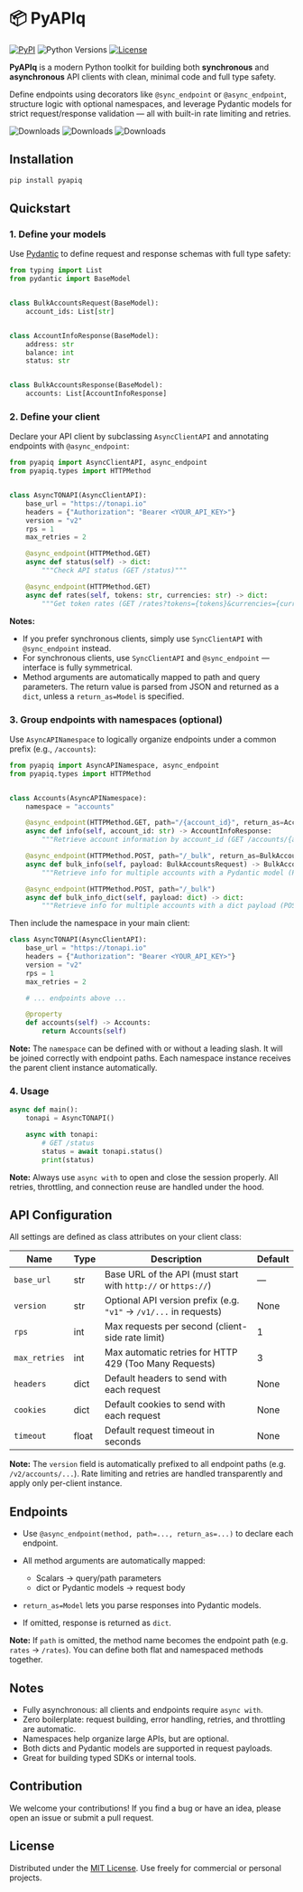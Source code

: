 # 📦 PyAPIq

[![PyPI](https://img.shields.io/pypi/v/pyapiq.svg?color=FFE873\&labelColor=3776AB)](https://pypi.python.org/pypi/pyapiq)
![Python Versions](https://img.shields.io/badge/Python-3.10%20--%203.12-black?color=FFE873\&labelColor=3776AB)
[![License](https://img.shields.io/github/license/nessshon/pyapiq)](LICENSE)

**PyAPIq** is a modern Python toolkit for building both **synchronous** and **asynchronous** API clients with clean,
minimal code and full type safety.

Define endpoints using decorators like `@sync_endpoint` or `@async_endpoint`, structure logic with optional namespaces,
and leverage Pydantic models for strict request/response validation — all with built-in rate limiting and retries.

![Downloads](https://pepy.tech/badge/pyapiq)
![Downloads](https://pepy.tech/badge/pyapiq/month)
![Downloads](https://pepy.tech/badge/pyapiq/week)

## Installation

```bash
pip install pyapiq
```

## Quickstart

### 1. Define your models

Use [Pydantic](https://docs.pydantic.dev/latest/) to define request and response schemas with full type safety:

```python
from typing import List
from pydantic import BaseModel


class BulkAccountsRequest(BaseModel):
    account_ids: List[str]


class AccountInfoResponse(BaseModel):
    address: str
    balance: int
    status: str


class BulkAccountsResponse(BaseModel):
    accounts: List[AccountInfoResponse]
```

### 2. Define your client

Declare your API client by subclassing `AsyncClientAPI` and annotating endpoints with `@async_endpoint`:

```python
from pyapiq import AsyncClientAPI, async_endpoint
from pyapiq.types import HTTPMethod


class AsyncTONAPI(AsyncClientAPI):
    base_url = "https://tonapi.io"
    headers = {"Authorization": "Bearer <YOUR_API_KEY>"}
    version = "v2"
    rps = 1
    max_retries = 2

    @async_endpoint(HTTPMethod.GET)
    async def status(self) -> dict:
        """Check API status (GET /status)"""

    @async_endpoint(HTTPMethod.GET)
    async def rates(self, tokens: str, currencies: str) -> dict:
        """Get token rates (GET /rates?tokens={tokens}&currencies={currencies})"""
```

**Notes:**

* If you prefer synchronous clients, simply use `SyncClientAPI` with `@sync_endpoint` instead.
* For synchronous clients, use `SyncClientAPI` and `@sync_endpoint` — interface is fully symmetrical.
* Method arguments are automatically mapped to path and query parameters. The return value is parsed from JSON and
  returned as a `dict`, unless a `return_as=Model` is specified.

### 3. Group endpoints with namespaces (optional)

Use `AsyncAPINamespace` to logically organize endpoints under a common prefix (e.g., `/accounts`):

```python
from pyapiq import AsyncAPINamespace, async_endpoint
from pyapiq.types import HTTPMethod


class Accounts(AsyncAPINamespace):
    namespace = "accounts"

    @async_endpoint(HTTPMethod.GET, path="/{account_id}", return_as=AccountInfoResponse)
    async def info(self, account_id: str) -> AccountInfoResponse:
        """Retrieve account information by account_id (GET /accounts/{account_id})"""

    @async_endpoint(HTTPMethod.POST, path="/_bulk", return_as=BulkAccountsResponse)
    async def bulk_info(self, payload: BulkAccountsRequest) -> BulkAccountsResponse:
        """Retrieve info for multiple accounts with a Pydantic model (POST /accounts/_bulk)"""

    @async_endpoint(HTTPMethod.POST, path="/_bulk")
    async def bulk_info_dict(self, payload: dict) -> dict:
        """Retrieve info for multiple accounts with a dict payload (POST /accounts/_bulk)"""
```

Then include the namespace in your main client:

```python
class AsyncTONAPI(AsyncClientAPI):
    base_url = "https://tonapi.io"
    headers = {"Authorization": "Bearer <YOUR_API_KEY>"}
    version = "v2"
    rps = 1
    max_retries = 2

    # ... endpoints above ...

    @property
    def accounts(self) -> Accounts:
        return Accounts(self)
```

**Note:**
The `namespace` can be defined with or without a leading slash. It will be joined correctly with endpoint paths. Each
namespace instance receives the parent client instance automatically.

### 4. Usage

```python
async def main():
    tonapi = AsyncTONAPI()

    async with tonapi:
        # GET /status
        status = await tonapi.status()
        print(status)
```

**Note:**
Always use `async with` to open and close the session properly. All retries, throttling, and connection reuse are
handled under the hood.

## API Configuration

All settings are defined as class attributes on your client class:

| Name          | Type  | Description                                                       | Default |
|---------------|-------|-------------------------------------------------------------------|---------|
| `base_url`    | str   | Base URL of the API (must start with `http://` or `https://`)     | —       |
| `version`     | str   | Optional API version prefix (e.g. `"v1"` → `/v1/...` in requests) | None    |
| `rps`         | int   | Max requests per second (client-side rate limit)                  | 1       |
| `max_retries` | int   | Max automatic retries for HTTP 429 (Too Many Requests)            | 3       |
| `headers`     | dict  | Default headers to send with each request                         | None    |
| `cookies`     | dict  | Default cookies to send with each request                         | None    |
| `timeout`     | float | Default request timeout in seconds                                | None    |

**Note:**
The `version` field is automatically prefixed to all endpoint paths (e.g. `/v2/accounts/...`).
Rate limiting and retries are handled transparently and apply only per-client instance.

## Endpoints

* Use `@async_endpoint(method, path=..., return_as=...)` to declare each endpoint.
* All method arguments are automatically mapped:

    * Scalars → query/path parameters
    * dict or Pydantic models → request body
* `return_as=Model` lets you parse responses into Pydantic models.
* If omitted, response is returned as `dict`.

**Note:**
If `path` is omitted, the method name becomes the endpoint path (e.g. `rates` → `/rates`). You can define both flat and
namespaced methods together.

## Notes

* Fully asynchronous: all clients and endpoints require `async with`.
* Zero boilerplate: request building, error handling, retries, and throttling are automatic.
* Namespaces help organize large APIs, but are optional.
* Both dicts and Pydantic models are supported in request payloads.
* Great for building typed SDKs or internal tools.

## Contribution

We welcome your contributions!
If you find a bug or have an idea, please open an issue or submit a pull request.

## License

Distributed under the [MIT License](LICENSE).
Use freely for commercial or personal projects.